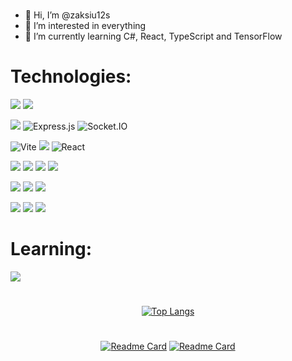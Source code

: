 #
- 👋 Hi, I’m @zaksiu12s
- 👀 I’m interested in everything
- 🌱 I’m currently learning C#, React, TypeScript and TensorFlow
#

# Technologies:
![](https://img.shields.io/badge/TypeScript-007ACC?style=for-the-badge&logo=typescript&logoColor=white)
![](https://img.shields.io/badge/JavaScript-F7DF1E?style=for-the-badge&logo=javascript&logoColor=black)

![](https://img.shields.io/badge/Node.js-43853D?style=for-the-badge&logo=node.js&logoColor=white)
![Express.js](https://img.shields.io/badge/Express.js-000000?style=for-the-badge&logo=express&logoColor=white)
![Socket.IO](https://img.shields.io/badge/Socket.IO-010101?style=for-the-badge&logo=socket.io&logoColor=white)

![Vite](https://img.shields.io/badge/Vite-646CFF?style=for-the-badge&logo=vite&logoColor=white)
![](https://img.shields.io/badge/Tailwind_CSS-38B2AC?style=for-the-badge&logo=tailwind-css&logoColor=white)
![React](https://img.shields.io/badge/React-61DAFB?style=for-the-badge&logo=react&logoColor=black)

![](https://img.shields.io/badge/MongoDB-4EA94B?style=for-the-badge&logo=mongodb&logoColor=white) 
![](https://img.shields.io/badge/PostgreSQL-316192?style=for-the-badge&logo=postgresql&logoColor=white) 
![](https://img.shields.io/badge/MySQL-005C84?style=for-the-badge&logo=mysql&logoColor=white)
![](https://img.shields.io/badge/SQLite-07405E?style=for-the-badge&logo=sqlite&logoColor=white) 

![](https://img.shields.io/badge/GIT-E44C30?style=for-the-badge&logo=git&logoColor=white)
![](https://img.shields.io/badge/GitHub-100000?style=for-the-badge&logo=github&logoColor=white)
![](https://img.shields.io/badge/VirtualBox-183A61?logo=virtualbox&logoColor=white&style=for-the-badge)

![](https://img.shields.io/badge/Arduino-00979D?style=for-the-badge&logo=Arduino&logoColor=white) 
![](https://img.shields.io/badge/Raspberry%20Pi-A22846?style=for-the-badge&logo=Raspberry%20Pi&logoColor=white) 
![](https://img.shields.io/badge/espressif-E7352C?style=for-the-badge&logo=espressif&logoColor=white) 

# Learning:
![](https://img.shields.io/badge/TensorFlow-FF6F00?style=for-the-badge&logo=tensorflow&logoColor=white)

# 
<div align="center">
  
[![Top Langs](https://github-readme-stats.vercel.app/api/top-langs/?username=zaksiu12s&theme=dark )](https://github.com/zaksiu12s/github-readme-stats) 
#
[![Readme Card](https://github-readme-stats.vercel.app/api/pin/?username=zaksiu12s&repo=SchedulePlus&theme=dark )](https://github.com/zaksiu12s/SchedulePlus)
[![Readme Card](https://github-readme-stats.vercel.app/api/pin/?username=zaksiu12s&repo=Geolingo&theme=dark )](https://github.com/zaksiu12s/Geolingo)

</div>

#
